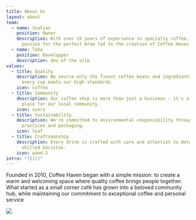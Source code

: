 ```yaml
---
title: About Us
layout: about
team:
  - name: Soufian
    position: Owner
    description: With over 15 years of experience in specialty coffee, Sarah's
      passion for the perfect brew led to the creation of Coffee Haven.
  - name: Taha
    position: Developper
    description: dev of the site
values:
  - title: Quality
    description: We source only the finest coffee beans and ingredients, ensuring
      every cup meets our high standards.
    icon: coffee
  - title: Community
    description: Our coffee shop is more than just a business - it's a gathering
      place for our local community.
    icon: users
  - title: Sustainability
    description: We're committed to environmental responsibility through sustainable
      practices and packaging.
    icon: leaf
  - title: Craftsmanship
    description: Every drink is crafted with care and attention to detail by our
      skilled baristas.
    icon: wand-2
intro: "![]()"
---
```

Founded in 2010, Coffee Haven began with a simple mission: to create a warm and welcoming space where quality coffee brings people together. What started as a small corner café has grown into a beloved community hub, while maintaining our commitment to exceptional coffee and personal service

![](/images/screenshot-2024-06-09-170534.png)
